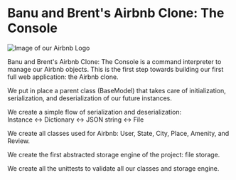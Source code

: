 # Banu and Brent's Airbnb Clone: The Console

![Image of our Airbnb Logo](https://pbs.twimg.com/media/EJI6yBEWkAAZD4H?format=jpg&name=4096x4096)

Banu and Brent's Airbnb Clone: The Console is a command interpreter to manage our Airbnb objects. This is the first step towards building our first full web application: the Airbnb clone.

We put in place a parent class (BaseModel) that takes care of initialization, serialization, and deserialization of our future instances.

We create a simple flow of serialization and deserialization:<br>
Instance <-> Dictionary <-> JSON string <-> File

We create all classes used for Airbnb: User, State, City, Place, Amenity, and Review.

We create the first abstracted storage engine of the project: file storage.

We create all the unittests to validate all our classes and storage engine.
